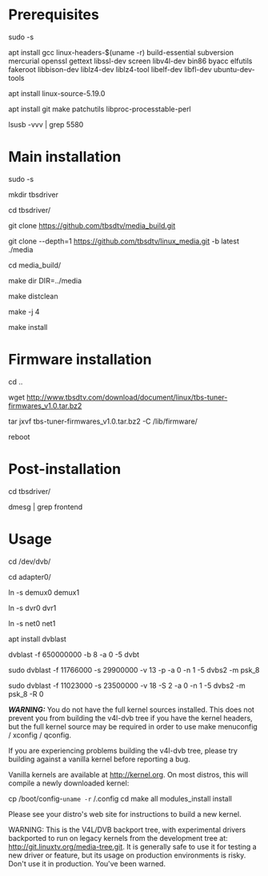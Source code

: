 # Prerequisites

sudo -s 

apt install gcc linux-headers-$(uname -r) build-essential subversion mercurial openssl gettext libssl-dev screen libv4l-dev bin86 byacc elfutils fakeroot libbison-dev liblz4-dev liblz4-tool libelf-dev libfl-dev ubuntu-dev-tools

apt install linux-source-5.19.0

apt install git make patchutils libproc-processtable-perl

lsusb -vvv | grep 5580

# Main installation

sudo -s

mkdir tbsdriver

cd tbsdriver/

git clone https://github.com/tbsdtv/media_build.git

git clone --depth=1 https://github.com/tbsdtv/linux_media.git -b latest ./media

cd media_build/

make dir DIR=../media

make distclean

make -j 4

make install

# Firmware installation

cd ..

wget http://www.tbsdtv.com/download/document/linux/tbs-tuner-firmwares_v1.0.tar.bz2

tar jxvf tbs-tuner-firmwares_v1.0.tar.bz2 -C /lib/firmware/

reboot

# Post-installation
cd tbsdriver/

dmesg | grep frontend

# Usage
cd /dev/dvb/

cd adapter0/

ln -s demux0 demux1

ln -s dvr0 dvr1

ln -s net0 net1

apt install dvblast

dvblast -f 650000000 -b 8 -a 0 -5 dvbt

sudo dvblast -f 11766000 -s 29900000 -v 13 -p -a 0 -n 1 -5 dvbs2 -m psk_8

sudo dvblast -f 11023000 -s 23500000 -v 18 -S 2 -a 0 -n 1 -5 dvbs2 -m psk_8 -R 0


***WARNING:*** You do not have the full kernel sources installed.
This does not prevent you from building the v4l-dvb tree if you have the
kernel headers, but the full kernel source may be required in order to use
make menuconfig / xconfig / qconfig.

If you are experiencing problems building the v4l-dvb tree, please try
building against a vanilla kernel before reporting a bug.

Vanilla kernels are available at http://kernel.org.
On most distros, this will compile a newly downloaded kernel:

cp /boot/config-`uname -r` <your kernel dir>/.config
cd <your kernel dir>
make all modules_install install

Please see your distro's web site for instructions to build a new kernel.

WARNING: This is the V4L/DVB backport tree, with experimental drivers
	 backported to run on legacy kernels from the development tree at:
		http://git.linuxtv.org/media-tree.git.
	 It is generally safe to use it for testing a new driver or
	 feature, but its usage on production environments is risky.
	 Don't use it in production. You've been warned.
